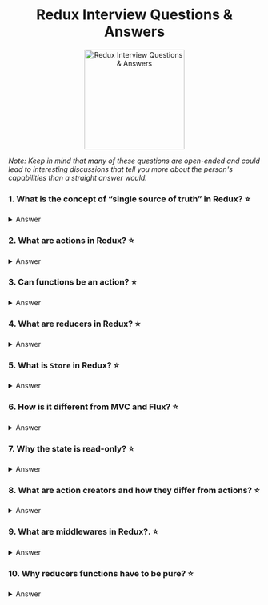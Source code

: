<h1 align="center">
    Redux Interview Questions & Answers
</h1>
<p align="center">
    <img src="https://github.com/monkey3310/full-stack-interview/blob/master/assets/redux.png" alt="Redux Interview Questions & Answers" width="200"/>
</p>

_Note: Keep in mind that many of these questions are open-ended and could lead to interesting discussions that tell you more about the person's capabilities than a straight answer would._

### 1. What is the concept of “single source of truth” in Redux? :star:

<details>
    <summary>
        Answer
    </summary>

The state of your whole application is stored in an object tree within a single store. That is, there are not multiple stores keeping chunks of the entire state of the web application. Having a single a single store also helps in debugging the app.

</details>

### 2. What are actions in Redux? :star:

<details>
    <summary>
        Answer
    </summary>

Actions are plain JavaScript object that describes what happened. They can be thought of as the "intent" to do something. Here are a few example actions:

```js
{ type: 'ADD_TODO', text: 'Go to swimming pool' }
{ type: 'TOGGLE_TODO', index: 1 }
{ type: 'SET_VISIBILITY_FILTER', filter: 'SHOW_ALL' }
```

</details>

### 3. Can functions be an action? :star:

<details>
    <summary>
        Answer
    </summary>

Yes. Libraries like `redux-thunk` allows developers to use functions as actions.

See [redux-thunk](https://github.com/reduxjs/redux-thunk)

</details>

### 4. What are reducers in Redux? :star:

<details>
    <summary>
        Answer
    </summary>

Reducers are just pure functions that take the previous state and an action, and return the next state. Example:

```js
function handleAuth(state, action) {
    return {
        ...state,
        auth: action.payload
    });
}
```

</details>

### 5. What is `Store` in Redux? :star:

<details>
    <summary>
        Answer
    </summary>

Store is the object that holds the application state. It provides a few helper methods to access the state, dispatch actions and register listeners. The entire store is kept in a single JavaScript object.

Reducers are used to get a new state from an existing state. The new state becomes the store.

</details>

### 6. How is it different from MVC and Flux? :star:

<details>
    <summary>
        Answer
    </summary>

</details>

### 7. Why the state is read-only? :star:

<details>
    <summary>
        Answer
    </summary>

Because it's [second of the Three Principles of Redux](https://redux.js.org/introduction/threeprinciples#state-is-read-only). But it's not really a good answer :slightly_smiling_face:.

The real answer is: read-only state makes it easier to track changes of state. Since changes happen only by applying actions to store there is no race conditions to watch out, no hidden mutations. Read-only state means that complex deep checks for changes can be replaced with simple shallow comparison, what will allow developers reduce complexity of applications.

</details>

### 8. What are action creators and how they differ from actions? :star:

<details>
    <summary>
        Answer
    </summary>

[Action creators](https://redux.js.org/basics/actions#action-creators) are just functions that create actions. Since actions are just objects it's convenient to create them with functions such as actions creators. For example:

```js
function addTodo(text) {
    return {
        type: 'ADD_TODO',
        payload: { text }
    }
}
```

In redux action creators do not dispatch actions - you must wrap them in `dispatch` call.

```js
dispatch(addTodo('Pass full-stack interview at Google'))
```

</details>

### 9. What are middlewares in Redux?. :star:

<details>
    <summary>
        Answer
    </summary>

`Middleware` generally refers to software services that "glue together" separate features in existing software. For Redux, middleware provides a third-party extension point between dispatching an action and handing the action off to the reducer:

[ Action ] <-> [ Middleware ] <-> [ Dispatcher ]

Examples of middleware include logging, crash reporting, routing, handling asynchronous requests, etc.

Middleware is basically a function that accepts the store, which is expected to return a function that accepts the next function, which is expected to return a function which accepts an action.

Here is an example of logging Middleware:

```js
const loggingMiddleware = store => next => action => {
  // Our middleware
  console.log(`Redux Log:`, action);
  // call the next function
  next(action);
};
```

</details>

### 10. Why reducers functions have to be pure? :star:

<details>
    <summary>
        Answer
    </summary>

Because it's [third of the Three Principles of Redux](https://redux.js.org/introduction/threeprinciples#changes-are-made-with-pure-functions) :slightly_smiling_face:.

The **pure** function is a function which result only depends on it's arguments and which does no side effects. For example, pure reducer should work like this:

```js
(previousState, action) => newState
```

Reducers have to be pure because pure functions are predictable. It They are easier to debug, test and refactor.

Impure reducer means that application state depends not only on previous state and actions, but on something else. This breakes **Single Source Of Truth** principle and increases complexity of your app.

</details>
